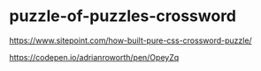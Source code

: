 # puzzle-of-puzzles-crossword

https://www.sitepoint.com/how-built-pure-css-crossword-puzzle/

https://codepen.io/adrianroworth/pen/OpeyZq


  <head>
    <meta name="viewport" content="width=device-width, initial-scale=1, shrink-to-fit=no">
    <link rel="stylesheet" href="style.css">
    <style>
      html, body {
        overflow: hidden;
        height: auto;
      }
    </style>
  </head>
